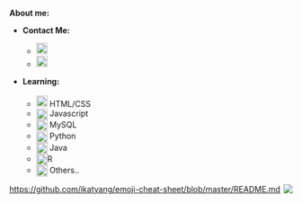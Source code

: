 **About me:** <br><div translate="no">

- **Contact Me:**

  - <a href="mailto:giovana.mainente@sptech.school?subject=Contato%20via%20GitHub" target="_blank" rel="noopener noreferrer" data-auth="NotApplicable" data-loopstyle="link" data-safelink="true" align="center">
    <img src="https://cdn-icons-png.flaticon.com/512/732/732223.png" style="width:20px;height:20px;"></a>
  
  - <a href="https://twitter.com/Sg1ovana_?t=1XPFvUbO2T0_uL2nJMVVcg&s=08" align="center">
      <img src="https://cdn-icons-png.flaticon.com/512/733/733579.png" style="width:20px;height:20px;">
</a> 
  
- **Learning:**<br><br>
  <ul>
    <li translate="no"><img src="https://cdn-icons-png.flaticon.com/512/732/732212.png" width="20px"> HTML/CSS</li>
    <li translate="no"><img src="https://icon-library.com/images/javascript-icon-png/javascript-icon-png-23.jpg" width="20px" align="center"> Javascript</li>
    <li translate="no"><img src="https://cdn-icons-png.flaticon.com/512/337/337953.png" width="20px" align="center"> MySQL</li>
    <li translate="no"><img src="https://cdn.iconscout.com/icon/free/png-256/python-3521655-2945099.png" width="20px" align="center"> Python</li>
    <li translate="no"><img src="https://icons-for-free.com/iconfiles/png/512/java+icon-1320167912601224138.png" width="20px" align="center"> Java</li>
    <li translate="no"><img src="https://play-lh.googleusercontent.com/UeiCnTGunCg4qcuBpFoVqG1DgJZqDsnW2CfY5lldp5ZfcQfr65yKTD53V7ug0kaV48g=w240-h480-rw" width="20px" align="center">R</li>
    <li translate="no"><img src="https://cdn-icons-png.flaticon.com/512/732/732212.png" width="20px" align="center"> Others..</li>
  </ul>
</div>






<img src="https://github-readme-stats.vercel.app/api/top-langs/?username=gih-sanchez&theme=radical&show_icons=true" align="right" style="margin-top=20vh">

https://github.com/ikatyang/emoji-cheat-sheet/blob/master/README.md


<!--
[![Anurag's GitHub stats](https://github-readme-stats.vercel.app/api?username=malauly&theme=radical&show_icons=true)](https://github.com/anuraghazra/github-readme-stats)

[![Top Langs](https://github-readme-stats.vercel.app/api/top-langs/?username=malauly&theme=radical&show_icons=true)](https://github.com/anuraghazra/github-readme-stats)
https://github.com/anuraghazra/github-readme-stats
https://github.com/anuraghazra/github-readme-stats/blob/master/themes/README.md-->
